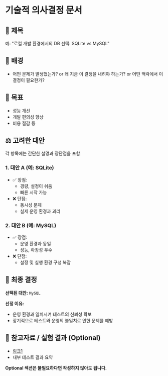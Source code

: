 # 기술적 의사결정 문서

## 📌 제목
<!--기술적 의사결정의 핵심 주제를 간결하게 작성-->
예: "로컬 개발 환경에서의 DB 선택: SQLite vs MySQL"



## 🧩 배경
<!--이 의사결정을 하게 된 배경 또는 문제 상황을 설명-->
- 어떤 문제가 발생했는가? or 왜 지금 이 결정을 내려야 하는가? or 어떤 맥락에서 이 결정이 필요한가?


## 🎯 목표
<!--이 의사결정을 통해 이루고자 하는 목표 또는 해결하고자 하는 문제-->
- 성능 개선
- 개발 편의성 향상
- 비용 절감 등


## ⚖️ 고려한 대안
<!--검토했던 기술적 대안들을 정리-->
각 항목에는 간단한 설명과 장단점을 포함

### 1. 대안 A (예: SQLite)
- ✅ 장점:
  - 경량, 설정이 쉬움
  - 빠른 시작 가능
- ❌ 단점:
  - 동시성 문제
  - 실제 운영 환경과 괴리

### 2. 대안 B (예: MySQL)
- ✅ 장점:
  - 운영 환경과 동일
  - 성능, 확장성 우수
- ❌ 단점:
  - 설정 및 실행 환경 구성 복잡



## 🧠 최종 결정
<!--선택한 대안과 이유를 명확히 기재-->

**선택된 대안:** `MySQL`

**선정 이유:**  
- 운영 환경과 일치시켜 테스트의 신뢰성 확보  
- 장기적으로 테스트와 운영의 불일치로 인한 문제를 예방



## 🧪 참고자료 / 실험 결과 (Optional)
<!--실험 결과, 벤치마크, 문서 링크 등 참고한 근거가 있다면 작성-->
- [링크1](https://example.com)
- 내부 테스트 결과 요약

**Optional 섹션은 불필요하다면 작성하지 않아도 됩니다.**
